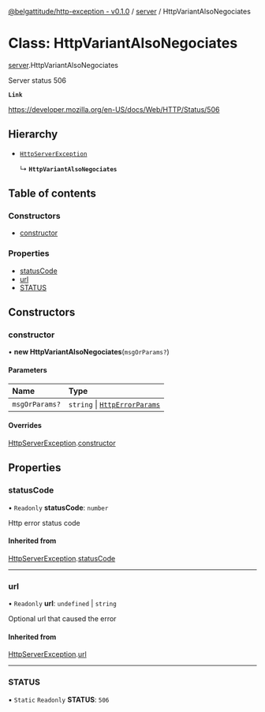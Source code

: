[@belgattitude/http-exception - v0.1.0](../README.md) / [server](../modules/server.md) / HttpVariantAlsoNegociates

# Class: HttpVariantAlsoNegociates

[server](../modules/server.md).HttpVariantAlsoNegociates

Server status 506

**`Link`**

https://developer.mozilla.org/en-US/docs/Web/HTTP/Status/506

## Hierarchy

- [`HttpServerException`](base.HttpServerException.md)

  ↳ **`HttpVariantAlsoNegociates`**

## Table of contents

### Constructors

- [constructor](server.HttpVariantAlsoNegociates.md#constructor)

### Properties

- [statusCode](server.HttpVariantAlsoNegociates.md#statuscode)
- [url](server.HttpVariantAlsoNegociates.md#url)
- [STATUS](server.HttpVariantAlsoNegociates.md#status)

## Constructors

### constructor

• **new HttpVariantAlsoNegociates**(`msgOrParams?`)

#### Parameters

| Name           | Type                                                                 |
| :------------- | :------------------------------------------------------------------- |
| `msgOrParams?` | `string` \| [`HttpErrorParams`](../modules/types.md#httperrorparams) |

#### Overrides

[HttpServerException](base.HttpServerException.md).[constructor](base.HttpServerException.md#constructor)

## Properties

### statusCode

• `Readonly` **statusCode**: `number`

Http error status code

#### Inherited from

[HttpServerException](base.HttpServerException.md).[statusCode](base.HttpServerException.md#statuscode)

---

### url

• `Readonly` **url**: `undefined` \| `string`

Optional url that caused the error

#### Inherited from

[HttpServerException](base.HttpServerException.md).[url](base.HttpServerException.md#url)

---

### STATUS

▪ `Static` `Readonly` **STATUS**: `506`
